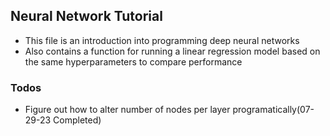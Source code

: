 ## Neural Network Tutorial
  - This file is an introduction into programming deep neural networks
  - Also contains a function for running a linear regression model based on the same hyperparameters to compare performance

  

### Todos
  - Figure out how to alter number of nodes per layer programatically(07-29-23 Completed)
  